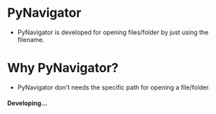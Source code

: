 # PyNavigator

* PyNavigator is developed for opening files/folder by just using the filename.

# Why PyNavigator?

* PyNavigator don't needs the specific path for opening a file/folder.
  
#### Developing...

